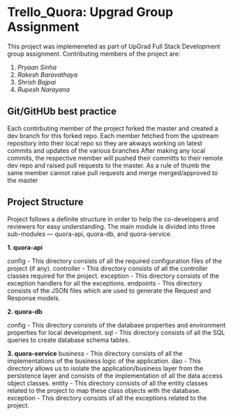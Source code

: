 # Trello_Quora: Upgrad Group Assignment

This project was implemeneted as part of UpGrad Full Stack Development group assignment. Contributing members of the project are:

1. *Pryaan Sinha*
2. *Rakesh Baravathaya*
3. *Shrish Bajpai*
4. *Rupesh Narayana*

<h2> Git/GitHUb best practice </h2>
Each contirbuting member of the project forked the master and created a dev branch for this forked repo. Each member fetched from the upstream repository into their local repo so they are akways working on latest commits and updates of the various branches
After making any local commits, the respective member will pushed their committs to their remote dev repo and raised pull requests to the master. As a rule of thumb the same member cannot raise pull requests and merge merged/approved to the master

<h2> Project Structure </h2>
Project follows a definite structure in order to help the co-developers and reviewers for easy understanding. The main module is divided into three sub-modules —  quora-api, quora-db, and quora-service.

**1. quora-api**

config - This directory consists of all the required configuration files of the project (if any). 
controller - This directory consists of all the controller classes required for the project.
exception - This directory consists of the exception handlers for all the exceptions. 
endpoints - This directory consists of the JSON files which are used to generate the Request and Response models.

**2. quora-db**

config - This directory consists of the database properties and environment properties for local development.
sql - This directory consists of all the SQL queries to create database schema tables.
 
**3. quora-service**
business - This directory consists of all the implementations of the business logic of the application.
dao - This directory allows us to isolate the application/business layer from the persistence layer and consists of the implementation of all the data access object classes.
entity - This directory consists of all the entity classes related to the project to map these class objects with the database. 
exception - This directory consists of all the exceptions related to the project. 

